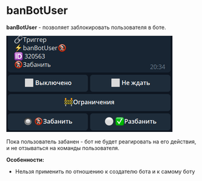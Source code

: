 # banBotUser

**banBotUser** - позволяет заблокировать пользователя в боте.

![](./1.png)

Пока пользователь забанен - бот не будет реагировать на его действия, и не отзываться на команды пользователя.



**Особенности:**
* Нельзя применить по отношению к создателю бота и к самому боту



